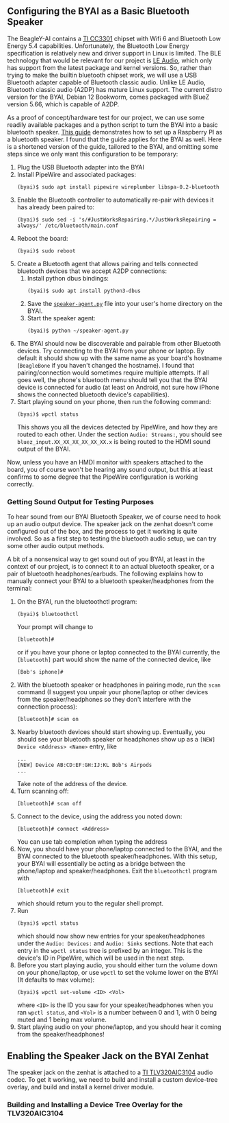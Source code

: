 ## Configuring the BYAI as a Basic Bluetooth Speaker
The BeagleY-AI contains a [TI CC3301](https://www.ti.com/product/CC3301) chipset with Wifi 6 and Bluetooth Low Energy 5.4 capabilities. Unfortunately, the Bluetooth Low Energy specification is relatively new and driver support in Linux is limited. The BLE technology that would be relevant for our project is [LE Audio](https://www.bluetooth.com/learn-about-bluetooth/feature-enhancements/le-audio/), which only has support from the latest package and kernel versions. So, rather than trying to make the builtin bluetooth chipset work, we will use a USB Bluetooth adapter capable of Bluetooth classic audio. Unlike LE Audio, Bluetooth classic audio (A2DP) has mature Linux support. The current distro version for the BYAI, Debian 12 Bookworm, comes packaged with BlueZ version 5.66, which is capable of A2DP.

As a proof of concept/hardware test for our project, we can use some readily available packages and a python script to turn the BYAI into a basic bluetooth speaker. [This guide](https://github.com/fdanis-oss/pw_wp_bluetooth_rpi_speaker) demonstrates how to set up a Raspberry PI as a bluetooth speaker. I found that the guide applies for the BYAI as well. Here is a shortened version of the guide, tailored to the BYAI, and omitting some steps since we only want this configuration to be temporary:

1. Plug the USB Bluetooth adapter into the BYAI
2. Install PipeWire and associated packages:
   ```
   (byai)$ sudo apt install pipewire wireplumber libspa-0.2-bluetooth
   ```
3. Enable the Bluetooth controller to automatically re-pair with devices it has already been paired to:
   ```
   (byai)$ sudo sed -i 's/#JustWorksRepairing.*/JustWorksRepairing = always/' /etc/bluetooth/main.conf
   ```
4. Reboot the board:
   ```
   (byai)$ sudo reboot
   ```
5. Create a Bluetooth agent that allows pairing and tells connected bluetooth devices that we accept A2DP connections:
   1. Install python dbus bindings:
      ```
      (byai)$ sudo apt install python3-dbus
      ```
   2. Save the [`speaker-agent.py`](setup/speaker-agent.py) file into your user's home directory on the BYAI.
   3. Start the speaker agent:
      ```
      (byai)$ python ~/speaker-agent.py
      ```
6. The BYAI should now be discoverable and pairable from other Bluetooth devices. Try connecting to the BYAI from your phone or laptop. By default it should show up with the same name as your board's hostname (`BeagleBone` if you haven't changed the hostname). I found that pairing/connection would sometimes require multiple attempts. If all goes well, the phone's bluetooth menu should tell you that the BYAI device is connected for audio (at least on Android, not sure how iPhone shows the connected bluetooth device's capabilities).
7. Start playing sound on your phone, then run the following command:
   ```
   (byai)$ wpctl status
   ```
   This shows you all the devices detected by PipeWire, and how they are routed to each other. Under the section `Audio: Streams:`, you should see `bluez_input.XX_XX_XX_XX_XX_XX.x` is being routed to the HDMI sound output of the BYAI. 

Now, unless you have an HMDI monitor with speakers attached to the board, you of course won't be hearing any sound output, but this at least confirms to some degree that the PipeWire configuration is working correctly.

### Getting Sound Output for Testing Purposes
To hear sound from our BYAI Bluetooth Speaker, we of course need to hook up an audio output device. The speaker jack on the zenhat doesn't come configured out of the box, and the process to get it working is quite involved. So as a first step to testing the bluetooth audio setup, we can try some other audio output methods.

A bit of a nonsensical way to get sound out of you BYAI, at least in the context of our project, is to connect it to an actual bluetooth speaker, or a pair of bluetooth headphones/earbuds. The following explains how to manually connect your BYAI to a bluetooth speaker/headphones from the terminal:
1. On the BYAI, run the bluetoothctl program:
   ```
   (byai)$ bluetoothctl
   ```
   Your prompt will change to
   ```
   [bluetooth]#
   ```
   or if you have your phone or laptop connected to the BYAI currently, the `[bluetooth]` part would show the name of the connected device, like
   ```
   [Bob's iphone]#
   ```
2. With the bluetooth speaker or headphones in pairing mode, run the `scan` command (I suggest you unpair your phone/laptop or other devices from the speaker/headphones so they don't interfere with the connection process):
   ```
   [bluetooth]# scan on
   ```
3. Nearby bluetooth devices should start showing up. Eventually, you should see your bluetooth speaker or headphones show up as a `[NEW] Device <Address> <Name>` entry, like
   ```
   ...
   [NEW] Device AB:CD:EF:GH:IJ:KL Bob's Airpods
   ...
   ```
   Take note of the address of the device.
4. Turn scanning off:
   ```
   [bluetooth]# scan off
   ```
5. Connect to the device, using the address you noted down:
   ```
   [bluetooth]# connect <Address>
   ```
   You can use tab completion when typing the address
6. Now, you should have your phone/laptop connected to the BYAI, and the BYAI connected to the bluetooth speaker/headphones. With this setup, your BYAI will essentially be acting as a bridge between the phone/laptop and speaker/headphones. Exit the `bluetoothctl` program with
   ```
   [bluetooth]# exit
   ```
   which should return you to the regular shell prompt.
7. Run
   ```
   (byai)$ wpctl status
   ```
   which should now show new entries for your speaker/headphones under the `Audio: Devices:` and `Audio: Sinks` sections. Note that each entry in the `wpctl status` tree is prefixed by an integer. This is the device's ID in PipeWire, which will be used in the next step.
8. Before you start playing audio, you should either turn the volume down on your phone/laptop, or use `wpctl` to set the volume lower on the BYAI (It defaults to max volume):
   ```
   (byai)$ wpctl set-volume <ID> <Vol>
   ```
   where `<ID>` is the ID you saw for your speaker/headphones when you ran `wpctl status`, and `<Vol>` is a number between 0 and 1, with 0 being muted and 1 being max volume.
9. Start playing audio on your phone/laptop, and you should hear it coming from the speaker/headphones!

## Enabling the Speaker Jack on the BYAI Zenhat
The speaker jack on the zenhat is attached to a [TI TLV320AIC3104](https://www.ti.com/product/TLV320AIC3104/part-details/TLV320AIC3104IRHBR) audio codec. To get it working, we need to build and install a custom device-tree overlay, and build and install a kernel driver module.

### Building and Installing a Device Tree Overlay for the TLV320AIC3104
